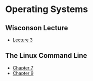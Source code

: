 # Operating Systems

## Wisconson Lecture 
     
  * [Lecture 3](lecture3.md)

## The Linux Command Line
  
  - [Chapter 7](chapter7.md)
  - [Chapter 9](chapter9.md)

